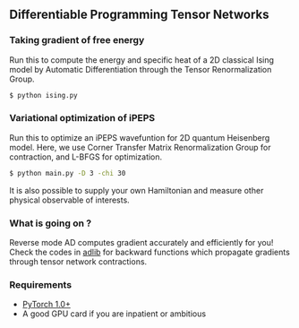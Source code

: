 ## Differentiable Programming Tensor Networks

### Taking gradient of free energy

Run this to compute the energy and specific heat of a 2D classical Ising model by Automatic Differentiation through the Tensor Renormalization Group.


```bash
$ python ising.py 
```

### Variational optimization of iPEPS

Run this to optimize an iPEPS wavefuntion for 2D quantum Heisenberg model. Here, we use Corner Transfer Matrix Renormalization Group for contraction, and L-BFGS for optimization. 


```bash
$ python main.py -D 3 -chi 30 
```

It is also possible to supply your own Hamiltonian and measure other physical observable of interests. 

### What is going on ?

Reverse mode AD computes gradient accurately and efficiently for you! Check the codes in [adlib](https://github.com/wangleiphy/tensorgrad/tree/master/rg/adlib) for backward functions which propagate gradients through tensor network contractions.  

### Requirements

* [PyTorch 1.0+](https://pytorch.org/)
* A good GPU card if you are inpatient or ambitious 